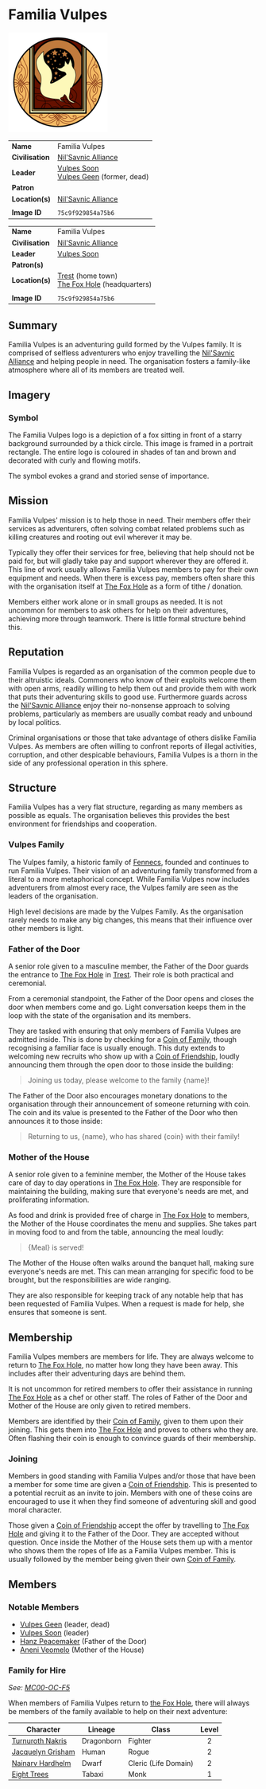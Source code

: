 # Familia Vulpes

<img src="https://raw.githubusercontent.com/jesskelsall/astarus-images/main/symbols/75c9f929854a75b6.png" height="200" />

|||
| --- | --- |
| **Name** | Familia Vulpes | organisation.2
| **Civilisation** | [Nil'Savnic Alliance](../civilisations/nilsavnic-alliance/nilsavnic-alliance.md) |
| **Leader** | [Vulpes Soon](../characters/vulpes-soon.md)<br>[Vulpes Geen](../characters/vulpes-geen.md) (former, dead) |
| **Patron** | |
| **Location(s)** | [Nil'Savnic Alliance](../civilisations/nilsavnic-alliance/nilsavnic-alliance.md) |
|||
| **Image ID** | `75c9f929854a75b6` |

|||
| --- | --- |
| **Name** | Familia Vulpes | organisation.4
| **Civilisation** | [Nil'Savnic Alliance](../civilisations/nilsavnic-alliance/nilsavnic-alliance.md) |
| **Leader** | [Vulpes Soon](../characters/vulpes-soon.md) |
| **Patron(s)** | |
| **Location(s)** | [Trest](../places/settlements/towns/trest.md) (home town)<br>[The Fox Hole](../places/buildings/the-fox-hole.md) (headquarters) |
|||
| **Image ID** | `75c9f929854a75b6` |

## Summary

Familia Vulpes is an adventuring guild formed by the Vulpes family. It is comprised of selfless adventurers who enjoy travelling the [Nil'Savnic Alliance](../civilisations/nilsavnic-alliance/nilsavnic-alliance.md) and helping people in need. The organisation fosters a family-like atmosphere where all of its members are treated well.

## Imagery

### Symbol

The Familia Vulpes logo is a depiction of a fox sitting in front of a starry background surrounded by a thick circle. This image is framed in a portrait rectangle. The entire logo is coloured in shades of tan and brown and decorated with curly and flowing motifs.

The symbol evokes a grand and storied sense of importance.

## Mission

Familia Vulpes' mission is to help those in need. Their members offer their services as adventurers, often solving combat related problems such as killing creatures and rooting out evil wherever it may be.

Typically they offer their services for free, believing that help should not be paid for, but will gladly take pay and support wherever they are offered it. This line of work usually allows Familia Vulpes members to pay for their own equipment and needs. When there is excess pay, members often share this with the organisation itself at [The Fox Hole](../places/buildings/the-fox-hole.md) as a form of tithe / donation.

Members either work alone or in small groups as needed. It is not uncommon for members to ask others for help on their adventures, achieving more through teamwork. There is little formal structure behind this.

## Reputation

Familia Vulpes is regarded as an organisation of the common people due to their altruistic ideals. Commoners who know of their exploits welcome them with open arms, readily willing to help them out and provide them with work that puts their adventuring skills to good use. Furthermore guards across the [Nil'Savnic Alliance](../civilisations/nilsavnic-alliance/nilsavnic-alliance.md) enjoy their no-nonsense approach to solving problems, particularly as members are usually combat ready and unbound by local politics.

Criminal organisations or those that take advantage of others dislike Familia Vulpes. As members are often willing to confront reports of illegal activities, corruption, and other despicable behaviours, Familia Vulpes is a thorn in the side of any professional operation in this sphere.

## Structure

Familia Vulpes has a very flat structure, regarding as many members as possible as equals. The organisation believes this provides the best environment for friendships and cooperation.

### Vulpes Family

The Vulpes family, a historic family of [Fennecs](../lineages/fennec.md), founded and continues to run Familia Vulpes. Their vision of an adventuring family transformed from a literal to a more metaphorical concept. While Familia Vulpes now includes adventurers from almost every race, the Vulpes family are seen as the leaders of the organisation.

High level decisions are made by the Vulpes Family. As the organisation rarely needs to make any big changes, this means that their influence over other members is light.

### Father of the Door

A senior role given to a masculine member, the Father of the Door guards the entrance to [The Fox Hole](../places/buildings/the-fox-hole.md) in [Trest](../places/settlements/towns/trest.md). Their role is both practical and ceremonial.

From a ceremonial standpoint, the Father of the Door opens and closes the door when members come and go. Light conversation keeps them in the loop with the state of the organisation and its members.

They are tasked with ensuring that only members of Familia Vulpes are admitted inside. This is done by checking for a [Coin of Family](../items/coins/coin-of-family.md), though recognising a familiar face is usually enough. This duty extends to welcoming new recruits who show up with a [Coin of Friendship](../items/coins/coin-of-friendship.md), loudly announcing them through the open door to those inside the building:

> Joining us today, please welcome to the family {name}!

The Father of the Door also encourages monetary donations to the organisation through their announcement of someone returning with coin. The coin and its value is presented to the Father of the Door who then announces it to those inside:

> Returning to us, {name}, who has shared {coin} with their family!

### Mother of the House

A senior role given to a feminine member, the Mother of the House takes care of day to day operations in [The Fox Hole](../places/buildings/the-fox-hole.md). They are responsible for maintaining the building, making sure that everyone's needs are met, and proliferating information.

As food and drink is provided free of charge in [The Fox Hole](../places/buildings/the-fox-hole.md) to members, the Mother of the House coordinates the menu and supplies. She takes part in moving food to and from the table, announcing the meal loudly:

> {Meal} is served!

The Mother of the House often walks around the banquet hall, making sure everyone's needs are met. This can mean arranging for specific food to be brought, but the responsibilities are wide ranging.

They are also responsible for keeping track of any notable help that has been requested of Familia Vulpes. When a request is made for help, she ensures that someone is sent.

## Membership

Familia Vulpes members are members for life. They are always welcome to return to [The Fox Hole](../places/buildings/the-fox-hole.md), no matter how long they have been away. This includes after their adventuring days are behind them.

It is not uncommon for retired members to offer their assistance in running [The Fox Hole](../places/buildings/the-fox-hole.md) as a chef or other staff. The roles of Father of the Door and Mother of the House are only given to retired members.

Members are identified by their [Coin of Family](../items/coins/coin-of-family.md), given to them upon their joining. This gets them into [The Fox Hole](../places/buildings/the-fox-hole.md) and proves to others who they are. Often flashing their coin is enough to convince guards of their membership.

### Joining

Members in good standing with Familia Vulpes and/or those that have been a member for some time are given a [Coin of Friendship](../items/coins/coin-of-friendship.md). This is presented to a potential recruit as an invite to join. Members with one of these coins are encouraged to use it when they find someone of adventuring skill and good moral character.

Those given a [Coin of Friendship](../items/coins/coin-of-friendship.md) accept the offer by travelling to [The Fox Hole](../places/buildings/the-fox-hole.md) and giving it to the Father of the Door. They are accepted without question. Once inside the Mother of the House sets them up with a mentor who shows them the ropes of life as a Familia Vulpes member. This is usually followed by the member being given their own [Coin of Family](../items/coins/coin-of-family.md).

## Members

### Notable Members

- [Vulpes Geen](../characters/vulpes-geen.md) (leader, dead)
- [Vulpes Soon](../characters/vulpes-soon.md) (leader)
- [Hanz Peacemaker](../characters/hanz-peacemaker.md) (Father of the Door)
- [Aneni Veomelo](../characters/aneni-veomelo.md) (Mother of the House)

### Family for Hire

*See: [MC00-OC-F5](../cards/MC00-OC-F5.md)*

When members of Familia Vulpes return to [the Fox Hole](../places/buildings/the-fox-hole.md), there will always be members of the family available to help on their next adventure:

| Character | Lineage | Class | Level |
| --- | --- | --- |:---:|
| [Turnuroth Nakris](../characters/turnuroth-nakris.md) | Dragonborn | Fighter | 2 |
| [Jacquelyn Grisham](../characters/jacquelyn-grisham.md) | Human | Rogue | 2 |
| [Nainarv Hardhelm](../characters/nainarv-hardhelm.md) | Dwarf | Cleric (Life Domain) | 2 |
| [Eight Trees](../characters/eight-trees.md) | Tabaxi | Monk | 1 |
